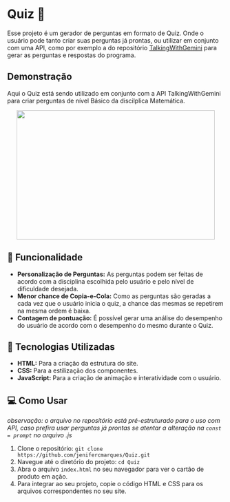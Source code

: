# Quiz 🧠
Esse projeto é um gerador de perguntas em formato de Quiz. 
Onde o usuário pode tanto criar suas perguntas já prontas, ou utilizar em conjunto com uma API, como por exemplo a do repositório [TalkingWithGemini](https://github.com/jenifercmarques/TalkingWithGemini_API) para gerar as perguntas e respostas do programa.

## Demonstração
Aqui o Quiz está sendo utilizado em conjunto com a API TalkingWithGemini para criar perguntas de nível Básico da discilplica Matemática.
<p align = center> 
  <img width="460" height="300" src="(video.gif)">
</p>


## 🎨 Funcionalidade
- **Personalização de Perguntas:** As perguntas podem ser feitas de acordo com a disciplina escolhida pelo usuário e pelo nível de dificuldade desejada.
- **Menor chance de Copia-e-Cola:** Como as perguntas são geradas a cada vez que o usuário inicia o quiz, a chance das mesmas se repetirem na mesma ordem é baixa.
- **Contagem de pontuação:** É possível gerar uma análise do desempenho do usuário de acordo com o desempenho do mesmo durante o Quiz.

## 🚀 Tecnologias Utilizadas
- **HTML:** Para a criação da estrutura do site.
- **CSS:** Para a estilização dos componentes.
- **JavaScript:** Para a criação de animação e interatividade com o usuário.

## 💻 Como Usar
*observação: o arquivo no repositório está pré-estruturado para o uso com API, caso prefira usar perguntas já prontas se atentar a alteração na `const = prompt` no arquivo .js*
1. Clone o repositório: `git clone https://github.com/jenifercmarques/Quiz.git`
2. Navegue até o diretório do projeto: `cd Quiz`
3. Abra o arquivo `index.html` no seu navegador para ver o cartão de produto em ação.
4. Para integrar ao seu projeto, copie o código HTML e CSS para os arquivos correspondentes no seu site.
